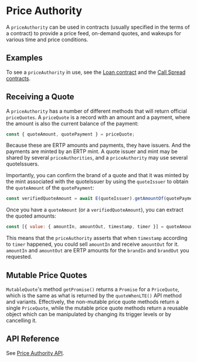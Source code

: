 # Price Authority

A `priceAuthority` can be used in contracts (usually specified in the
terms of a contract) to provide a price feed, on-demand quotes, and wakeups for
various time and price conditions.

## Examples

To see a `priceAuthority` in use, see the [Loan
contract](https://github.com/Agoric/agoric-sdk/tree/master/packages/zoe/src/contracts/loan)
and the [Call Spread
contracts](https://github.com/Agoric/agoric-sdk/tree/master/packages/zoe/src/contracts/callSpread).

## Receiving a Quote

A `priceAuthority` has a number of different methods that will return
official `priceQuotes`. A `priceQuote` is a record with an amount and a payment,
where the amount is also the current balance of the payment:

```js
const { quoteAmount, quotePayment } = priceQuote;
```

Because these are ERTP amounts and payments, they have issuers. And
the payments are minted by an ERTP mint. A quote issuer and mint may
be shared by several `priceAuthorities`, and a `priceAuthority` may
use several quoteIssuers.

Importantly, you can confirm the brand of a quote and that it was minted by the
mint associated with the quoteIssuer by using the `quoteIssuer` to obtain the
`quoteAmount` of the `quotePayment`:

```js
const verifiedQuoteAmount = await E(quoteIssuer).getAmountOf(quotePayment);
```

Once you have a `quoteAmount` (or a `verifiedQuoteAmount`), you can extract the
quoted amounts:

```js
const [{ value: { amountIn, amountOut, timestamp, timer }] = quoteAmount;
```

This means that the `priceAuthority` asserts that when `timestamp` according to
`timer` happened, you could sell `amountIn` and receive `amountOut` for it.
`amountIn` and `amountOut` are ERTP amounts for the `brandIn` and `brandOut` you
requested.

## Mutable Price Quotes

`MutableQuote`'s method `getPromise()` returns a `Promise` for a `PriceQuote`,
which is the same as what is returned by the `quoteWhenLTE()` API method and variants.
Effectively, the non-mutable price quote methods return a single `PriceQuote`, while
the mutable price quote methods return a reusable object which can be manipulated
by changing its trigger levels or by cancelling it.

## API Reference

See [Price Authority API](/reference/zoe-api/price-authority).
